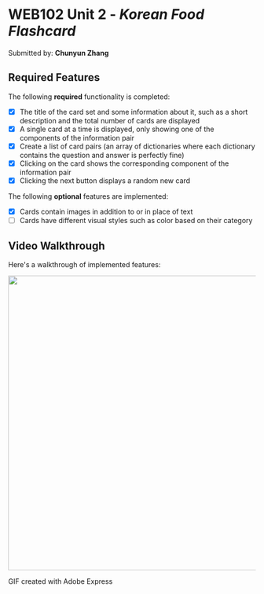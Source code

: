 # WEB102 Unit 2 - *Korean Food Flashcard*

Submitted by: **Chunyun Zhang**

## Required Features

The following **required** functionality is completed:

* [x] The title of the card set and some information about it, such as a short description and the total number of cards are displayed
* [x] A single card at a time is displayed, only showing one of the components of the information pair
* [x] Create a list of card pairs (an array of dictionaries where each dictionary contains the question and answer is perfectly fine)
* [x] Clicking on the card shows the corresponding component of the information pair
* [x] Clicking the next button displays a random new card

The following **optional** features are implemented:

* [x] Cards contain images in addition to or in place of text
* [ ] Cards have different visual styles such as color based on their category

## Video Walkthrough

Here's a walkthrough of implemented features:

<img src="" width="600">

GIF created with Adobe Express